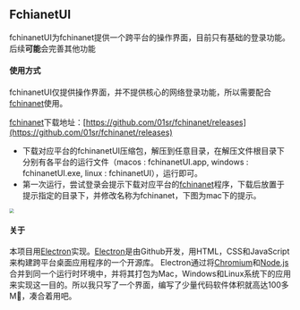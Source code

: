 ## FchianetUI

fchinanetUI为fchinanet提供一个跨平台的操作界面，目前只有基础的登录功能。后续**可能**会完善其他功能

#### 使用方式

fchinanetUI仅提供操作界面，并不提供核心的网络登录功能，所以需要配合[fchinanet](https://github.com/01sr/fchinanet)使用。

[fchinanet](https://github.com/01sr/fchinanet)下载地址：[https://github.com/01sr/fchinanet/releases](https://github.com/01sr/fchinanet/releases)

- 下载对应平台的fchinanetUI压缩包，解压到任意目录，在解压文件根目录下分别有各平台的运行文件（macos : fchinanetUI.app, windows : fchinanetUI.exe, linux : fchinanetUI），运行即可。
- 第一次运行，尝试登录会提示下载对应平台的[fchinanet](https://github.com/01sr/fchinanet)程序，下载后放置于提示指定的目录下，并修改名称为fchinanet，下图为mac下的提示。

<img src='/var/folders/wy/jg635dz102scnq9_l8zd4n_r0000gn/T/abnerworks.Typora/image-20180504183823606.png' style="zoom:50%"/>

#### 关于

本项目用[Electron](https://electronjs.org/)实现。[Electron](https://electronjs.org/)是由Github开发，用HTML，CSS和JavaScript来构建跨平台桌面应用程序的一个开源库。 Electron通过将[Chromium](https://www.chromium.org/Home)和[Node.js](https://nodejs.org/)合并到同一个运行时环境中，并将其打包为Mac，Windows和Linux系统下的应用来实现这一目的。所以我只写了一个界面，编写了少量代码软件体积就高达100多M🙂，凑合着用吧。